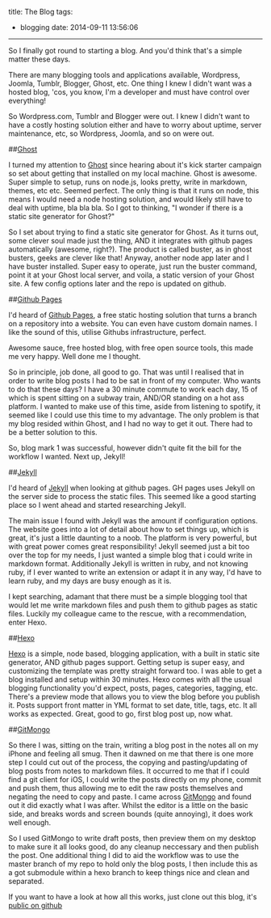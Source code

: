 title: The Blog
tags:
  - blogging
date: 2014-09-11 13:56:06
---

So I finally got round to starting a blog. And you'd think that's a simple matter these days.

There are many blogging tools and applications available, Wordpress, Joomla, Tumblr, Blogger, Ghost, etc. One thing I knew I didn't want was a hosted blog, 'cos, you know, I'm a developer and must have control over everything! 

<!-- more -->

So Wordpress.com, Tumblr and Blogger were out. I knew I didn't want to have a costly hosting solution either and have to worry about uptime, server maintenance, etc, so Wordpress, Joomla, and so on were out.

##[Ghost](https://ghost.org)

I turned my attention to [Ghost](https://ghost.org) since hearing about it's kick starter campaign so set about getting that installed on my local machine. Ghost is awesome. Super simple to setup, runs on node.js, looks pretty, write in markdown, themes, etc etc. Seemed perfect. The only thing is that it runs on node, this means I would need a node hosting solution, and would likely still have to deal with uptime, bla bla bla. So I got to thinking, "I wonder if there is a static site generator for Ghost?"

So I set about trying to find a static site generator for Ghost. As it turns out, some clever soul made just the thing, AND it integrates with github pages automatically (awesome, right?). The product is called buster, as in ghost busters, geeks are clever like that! Anyway, another node app later and I have buster installed. Super easy to operate, just run the buster command, point it at your Ghost local server, and voila, a static version of your Ghost site. A few config options later and the repo is updated on github.

##[Github Pages](https://pages.github.com)

I'd heard of [Github Pages](https://pages.github.com), a free static hosting solution that turns a branch on a repository into a website. You can even have custom domain names. I like the sound of this, utilise Githubs infrastructure, perfect.

Awesome sauce, free hosted blog, with free open source tools, this made me very happy. Well done me I thought. 
 
So in principle, job done, all good to go. That was until I realised that in order to write blog posts I had to be sat in front of my computer. Who wants to do that these days? I have a 30 minute commute to work each day, 15 of which is spent sitting on a subway train, AND/OR standing on a hot ass platform. I wanted to make use of this time, aside from listening to spotify, it seemed like I could use this time to my advantage. The only problem is that my blog resided within Ghost, and I had no way to get it out. There had to be a better solution to this. 

So, blog mark 1 was successful, however didn't quite fit the bill for the workflow I wanted. Next up, Jekyll!
 
##[Jekyll](http://jekyllrb.com)
 
I'd heard of [Jekyll](http://jekyllrb.com) when looking at github pages. GH pages uses Jekyll on the server side to process the static files. This seemed like a good starting place so I went ahead and started researching Jekyll.

The main issue I found with Jekyll was the amount if configuration options. The website goes into a lot of detail about how to set things up, which is great, it's just a little daunting to a noob. The platform is very powerful, but with great power comes great responsibility! Jekyll seemed just a bit too over the top for my needs, I just wanted a simple blog that i could write in markdown format. Additionally Jekyll is written in ruby, and not knowing ruby, if I ever wanted to write an extension or adapt it in any way, I'd have to learn ruby, and my days are busy enough as it is.

I kept searching, adamant that there must be a simple blogging tool that would let me write markdown files and push them to github pages as static files. Luckily my colleague came to the rescue, with a recommendation, enter Hexo. 

##[Hexo](http://hexo.io)

[Hexo](http://hexo.io) is a simple, node based, blogging application, with a built in static site generator, AND github pages support. Getting setup is super easy, and customizing the template was pretty straight forward too. I was able to get a blog installed and setup within 30 minutes. Hexo comes with all the usual blogging functionality you'd expect, posts, pages, categories, tagging, etc. There's a preview mode that allows you to view the blog before you publish it. Posts support front matter in YML format to set date, title, tags, etc. It all works as expected. Great, good to go, first blog post up, now what. 

##[GitMongo](https://itunes.apple.com/us/app/gitmongo/id593450102) 

So there I was, sitting on the train, writing a blog post in the notes all on my iPhone and feeling all smug. Then it dawned on me that there is one more step I could cut out of the process, the copying and pasting/updating of blog posts from notes to markdown files. It occurred to me that if I could find a git client for iOS, I could write the posts directly on my phone, commit and push them, thus allowing me to edit the raw posts themselves and negating the need to copy and paste. I came across [GitMongo](https://itunes.apple.com/us/app/gitmongo/id593450102) and found out it did exactly what I was after. Whilst the editor is a little on the basic side, and breaks words and screen bounds (quite annoying), it does work well enough. 

So I used GitMongo to write draft posts, then preview them on my desktop to make sure it all looks good, do any cleanup neccessary and then publish the post. One additional thing I did to aid the workflow was to use the master branch of my repo to hold only the blog posts, I then include this as a got submodule within a hexo branch to keep things nice and clean and separated.   

If you want to have a look at how all this works, just clone out this blog, it's [public on github](https://github.com/oligriffiths/blog)